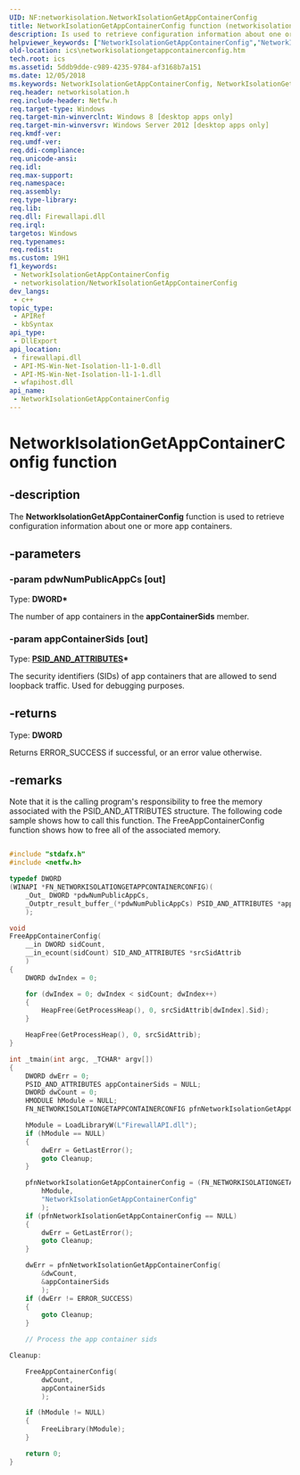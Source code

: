 ```yaml
---
UID: NF:networkisolation.NetworkIsolationGetAppContainerConfig
title: NetworkIsolationGetAppContainerConfig function (networkisolation.h)
description: Is used to retrieve configuration information about one or more app containers.
helpviewer_keywords: ["NetworkIsolationGetAppContainerConfig","NetworkIsolationGetAppContainerConfig function [ICS/ICF]","ics.networkisolationgetappcontainerconfig","networkisolation/NetworkIsolationGetAppContainerConfig"]
old-location: ics\networkisolationgetappcontainerconfig.htm
tech.root: ics
ms.assetid: 5ddb9dde-c989-4235-9784-af3168b7a151
ms.date: 12/05/2018
ms.keywords: NetworkIsolationGetAppContainerConfig, NetworkIsolationGetAppContainerConfig function [ICS/ICF], ics.networkisolationgetappcontainerconfig, networkisolation/NetworkIsolationGetAppContainerConfig
req.header: networkisolation.h
req.include-header: Netfw.h
req.target-type: Windows
req.target-min-winverclnt: Windows 8 [desktop apps only]
req.target-min-winversvr: Windows Server 2012 [desktop apps only]
req.kmdf-ver: 
req.umdf-ver: 
req.ddi-compliance: 
req.unicode-ansi: 
req.idl: 
req.max-support: 
req.namespace: 
req.assembly: 
req.type-library: 
req.lib: 
req.dll: Firewallapi.dll
req.irql: 
targetos: Windows
req.typenames: 
req.redist: 
ms.custom: 19H1
f1_keywords:
 - NetworkIsolationGetAppContainerConfig
 - networkisolation/NetworkIsolationGetAppContainerConfig
dev_langs:
 - c++
topic_type:
 - APIRef
 - kbSyntax
api_type:
 - DllExport
api_location:
 - firewallapi.dll
 - API-MS-Win-Net-Isolation-l1-1-0.dll
 - API-MS-Win-Net-Isolation-l1-1-1.dll
 - wfapihost.dll
api_name:
 - NetworkIsolationGetAppContainerConfig
---
```


# NetworkIsolationGetAppContainerConfig function


## -description

The <b>NetworkIsolationGetAppContainerConfig</b> function is used to retrieve configuration information about one or more app containers.

## -parameters

### -param pdwNumPublicAppCs [out]

Type: <b>DWORD*</b>

The number of app containers in the <b>appContainerSids</b> member.

### -param appContainerSids [out]

Type: <b><a href="/windows/desktop/api/winnt/ns-winnt-sid_and_attributes">PSID_AND_ATTRIBUTES</a>*</b>

The security identifiers (SIDs) of app containers that are allowed to send loopback traffic. Used for debugging purposes.

## -returns

Type: <b>DWORD</b>

Returns ERROR_SUCCESS if successful, or an error value otherwise.

## -remarks

Note that it is the calling program's responsibility to free the memory associated with the PSID_AND_ATTRIBUTES structure. The following code sample shows how to call this function. The FreeAppContainerConfig function shows how to free all of the associated memory.


```cpp

#include "stdafx.h"
#include <netfw.h>

typedef DWORD
(WINAPI *FN_NETWORKISOLATIONGETAPPCONTAINERCONFIG)(
    _Out_ DWORD *pdwNumPublicAppCs,
    _Outptr_result_buffer_(*pdwNumPublicAppCs) PSID_AND_ATTRIBUTES *appContainerSids
    );

void
FreeAppContainerConfig(
    __in DWORD sidCount,
    __in_ecount(sidCount) SID_AND_ATTRIBUTES *srcSidAttrib
    )
{
    DWORD dwIndex = 0;

    for (dwIndex = 0; dwIndex < sidCount; dwIndex++)
    {
        HeapFree(GetProcessHeap(), 0, srcSidAttrib[dwIndex].Sid);
    }

    HeapFree(GetProcessHeap(), 0, srcSidAttrib);
}

int _tmain(int argc, _TCHAR* argv[])
{
    DWORD dwErr = 0;
    PSID_AND_ATTRIBUTES appContainerSids = NULL;
    DWORD dwCount = 0;
    HMODULE hModule = NULL;
    FN_NETWORKISOLATIONGETAPPCONTAINERCONFIG pfnNetworkIsolationGetAppContainerConfig = NULL;

    hModule = LoadLibraryW(L"FirewallAPI.dll");
    if (hModule == NULL)
    {
        dwErr = GetLastError();
        goto Cleanup;
    }

    pfnNetworkIsolationGetAppContainerConfig = (FN_NETWORKISOLATIONGETAPPCONTAINERCONFIG)GetProcAddress(
        hModule, 
        "NetworkIsolationGetAppContainerConfig"
        );
    if (pfnNetworkIsolationGetAppContainerConfig == NULL)
    {
        dwErr = GetLastError();
        goto Cleanup;
    }

    dwErr = pfnNetworkIsolationGetAppContainerConfig(
        &dwCount, 
        &appContainerSids
        );
    if (dwErr != ERROR_SUCCESS)
    {
        goto Cleanup;
    }

    // Process the app container sids

Cleanup:

    FreeAppContainerConfig(
        dwCount, 
        appContainerSids
        );

    if (hModule != NULL)
    {
        FreeLibrary(hModule);
    }

	return 0;
}

```